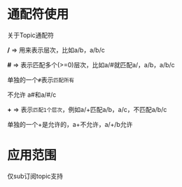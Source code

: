 # 通配符使用

关于Topic通配符

**/** => 用来表示层次，比如a/b，a/b/c  

**#** => 表示匹配多个(>=0)层次，比如a/#就匹配a/，a/b，a/b/c  

单独的一个`#`表示`匹配所有`

不允许 a#和a/#/c

**+** => 表示`匹配1个层次`，例如a/+匹配a/b，a/c，不匹配a/b/c

单独的一个+是允许的，a+不允许，a/+/b允许

# 应用范围

仅sub订阅topic支持
